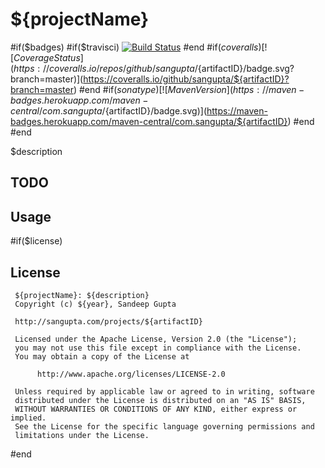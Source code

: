 # ${projectName}

#if($badges)
#if($travisci)
[![Build Status](https://travis-ci.org/sangupta/${artifactID}.svg?branch=master)](https://travis-ci.org/sangupta/${artifactID})
#end
#if($coveralls)
[![Coverage Status](https://coveralls.io/repos/github/sangupta/${artifactID}/badge.svg?branch=master)](https://coveralls.io/github/sangupta/${artifactID}?branch=master)
#end
#if($sonatype)
[![Maven Version](https://maven-badges.herokuapp.com/maven-central/com.sangupta/${artifactID}/badge.svg)](https://maven-badges.herokuapp.com/maven-central/com.sangupta/${artifactID})
#end
#end

$description

## TODO

## Usage

#if($license)
## License

```
 ${projectName}: ${description}
 Copyright (c) ${year}, Sandeep Gupta
 
 http://sangupta.com/projects/${artifactID}
 
 Licensed under the Apache License, Version 2.0 (the "License");
 you may not use this file except in compliance with the License.
 You may obtain a copy of the License at
 
      http://www.apache.org/licenses/LICENSE-2.0
 
 Unless required by applicable law or agreed to in writing, software
 distributed under the License is distributed on an "AS IS" BASIS,
 WITHOUT WARRANTIES OR CONDITIONS OF ANY KIND, either express or implied.
 See the License for the specific language governing permissions and
 limitations under the License.
```
#end
